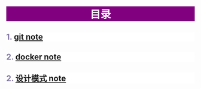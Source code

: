 # <p style ='background-color:purple;text-align:center;'><font color='white'>目录</font></p>

## <p style ='background-color:white;text-align:left;'><font color='#8076a3'>1. [git note](https://github.com/zhuzhumeng618/notes/blob/master/git.md)</font></p>

## <p style ='background-color:white;text-align:left;'><font color='#8076a3'>2. [docker note](https://github.com/zhuzhumeng618/notes/blob/master/docker.md)</font></p>

## <p style ='background-color:white;text-align:left;'><font color='#8076a3'>2. [设计模式 note](https://github.com/zhuzhumeng618/notes/blob/master/%E8%AE%BE%E8%AE%A1%E6%A8%A1%E5%BC%8F.md)</font></p>
